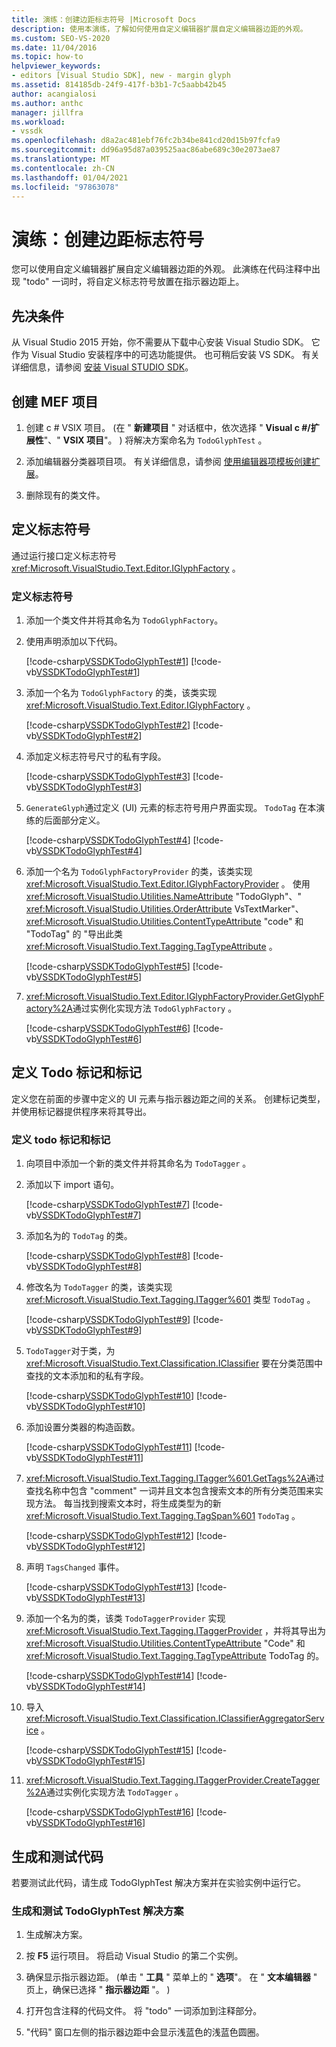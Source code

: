 ```yaml
---
title: 演练：创建边距标志符号 |Microsoft Docs
description: 使用本演练，了解如何使用自定义编辑器扩展自定义编辑器边距的外观。
ms.custom: SEO-VS-2020
ms.date: 11/04/2016
ms.topic: how-to
helpviewer_keywords:
- editors [Visual Studio SDK], new - margin glyph
ms.assetid: 814185db-24f9-417f-b3b1-7c5aabb42b45
author: acangialosi
ms.author: anthc
manager: jillfra
ms.workload:
- vssdk
ms.openlocfilehash: d8a2ac481ebf76fc2b34be841cd20d15b97fcfa9
ms.sourcegitcommit: dd96a95d87a039525aac86abe689c30e2073ae87
ms.translationtype: MT
ms.contentlocale: zh-CN
ms.lasthandoff: 01/04/2021
ms.locfileid: "97863078"
---
```

# <a name="walkthrough-create-a-margin-glyph"></a>演练：创建边距标志符号
您可以使用自定义编辑器扩展自定义编辑器边距的外观。 此演练在代码注释中出现 "todo" 一词时，将自定义标志符号放置在指示器边距上。

## <a name="prerequisites"></a>先决条件
 从 Visual Studio 2015 开始，你不需要从下载中心安装 Visual Studio SDK。 它作为 Visual Studio 安装程序中的可选功能提供。 也可稍后安装 VS SDK。 有关详细信息，请参阅 [安装 Visual STUDIO SDK](../extensibility/installing-the-visual-studio-sdk.md)。

## <a name="create-a-mef-project"></a>创建 MEF 项目

1. 创建 c # VSIX 项目。  (在 " **新建项目** " 对话框中，依次选择 " **Visual c #/扩展性**"、" **VSIX 项目**"。 ) 将解决方案命名为 `TodoGlyphTest` 。

2. 添加编辑器分类器项目项。 有关详细信息，请参阅 [使用编辑器项模板创建扩展](../extensibility/creating-an-extension-with-an-editor-item-template.md)。

3. 删除现有的类文件。

## <a name="define-the-glyph"></a>定义标志符号
 通过运行接口定义标志符号 <xref:Microsoft.VisualStudio.Text.Editor.IGlyphFactory> 。

### <a name="to-define-the-glyph"></a>定义标志符号

1. 添加一个类文件并将其命名为 `TodoGlyphFactory`。

2. 使用声明添加以下代码。

     [!code-csharp[VSSDKTodoGlyphTest#1](../extensibility/codesnippet/CSharp/walkthrough-creating-a-margin-glyph_1.cs)]
     [!code-vb[VSSDKTodoGlyphTest#1](../extensibility/codesnippet/VisualBasic/walkthrough-creating-a-margin-glyph_1.vb)]

3. 添加一个名为 `TodoGlyphFactory` 的类，该类实现 <xref:Microsoft.VisualStudio.Text.Editor.IGlyphFactory> 。

     [!code-csharp[VSSDKTodoGlyphTest#2](../extensibility/codesnippet/CSharp/walkthrough-creating-a-margin-glyph_2.cs)]
     [!code-vb[VSSDKTodoGlyphTest#2](../extensibility/codesnippet/VisualBasic/walkthrough-creating-a-margin-glyph_2.vb)]

4. 添加定义标志符号尺寸的私有字段。

     [!code-csharp[VSSDKTodoGlyphTest#3](../extensibility/codesnippet/CSharp/walkthrough-creating-a-margin-glyph_3.cs)]
     [!code-vb[VSSDKTodoGlyphTest#3](../extensibility/codesnippet/VisualBasic/walkthrough-creating-a-margin-glyph_3.vb)]

5. `GenerateGlyph`通过定义 (UI) 元素的标志符号用户界面实现。 `TodoTag` 在本演练的后面部分定义。

     [!code-csharp[VSSDKTodoGlyphTest#4](../extensibility/codesnippet/CSharp/walkthrough-creating-a-margin-glyph_4.cs)]
     [!code-vb[VSSDKTodoGlyphTest#4](../extensibility/codesnippet/VisualBasic/walkthrough-creating-a-margin-glyph_4.vb)]

6. 添加一个名为 `TodoGlyphFactoryProvider` 的类，该类实现 <xref:Microsoft.VisualStudio.Text.Editor.IGlyphFactoryProvider> 。 使用 <xref:Microsoft.VisualStudio.Utilities.NameAttribute> "TodoGlyph"、" <xref:Microsoft.VisualStudio.Utilities.OrderAttribute> VsTextMarker"、 <xref:Microsoft.VisualStudio.Utilities.ContentTypeAttribute> "code" 和 "TodoTag" 的 "导出此类 <xref:Microsoft.VisualStudio.Text.Tagging.TagTypeAttribute> 。

     [!code-csharp[VSSDKTodoGlyphTest#5](../extensibility/codesnippet/CSharp/walkthrough-creating-a-margin-glyph_5.cs)]
     [!code-vb[VSSDKTodoGlyphTest#5](../extensibility/codesnippet/VisualBasic/walkthrough-creating-a-margin-glyph_5.vb)]

7. <xref:Microsoft.VisualStudio.Text.Editor.IGlyphFactoryProvider.GetGlyphFactory%2A>通过实例化实现方法 `TodoGlyphFactory` 。

     [!code-csharp[VSSDKTodoGlyphTest#6](../extensibility/codesnippet/CSharp/walkthrough-creating-a-margin-glyph_6.cs)]
     [!code-vb[VSSDKTodoGlyphTest#6](../extensibility/codesnippet/VisualBasic/walkthrough-creating-a-margin-glyph_6.vb)]

## <a name="define-a-todo-tag-and-tagger"></a>定义 Todo 标记和标记
 定义您在前面的步骤中定义的 UI 元素与指示器边距之间的关系。 创建标记类型，并使用标记器提供程序来将其导出。

### <a name="to-define-a-todo-tag-and-tagger"></a>定义 todo 标记和标记

1. 向项目中添加一个新的类文件并将其命名为 `TodoTagger` 。

2. 添加以下 import 语句。

     [!code-csharp[VSSDKTodoGlyphTest#7](../extensibility/codesnippet/CSharp/walkthrough-creating-a-margin-glyph_7.cs)]
     [!code-vb[VSSDKTodoGlyphTest#7](../extensibility/codesnippet/VisualBasic/walkthrough-creating-a-margin-glyph_7.vb)]

3. 添加名为的 `TodoTag` 的类。

     [!code-csharp[VSSDKTodoGlyphTest#8](../extensibility/codesnippet/CSharp/walkthrough-creating-a-margin-glyph_8.cs)]
     [!code-vb[VSSDKTodoGlyphTest#8](../extensibility/codesnippet/VisualBasic/walkthrough-creating-a-margin-glyph_8.vb)]

4. 修改名为 `TodoTagger` 的类，该类实现 <xref:Microsoft.VisualStudio.Text.Tagging.ITagger%601> 类型 `TodoTag` 。

     [!code-csharp[VSSDKTodoGlyphTest#9](../extensibility/codesnippet/CSharp/walkthrough-creating-a-margin-glyph_9.cs)]
     [!code-vb[VSSDKTodoGlyphTest#9](../extensibility/codesnippet/VisualBasic/walkthrough-creating-a-margin-glyph_9.vb)]

5. `TodoTagger`对于类，为 <xref:Microsoft.VisualStudio.Text.Classification.IClassifier> 要在分类范围中查找的文本添加和的私有字段。

     [!code-csharp[VSSDKTodoGlyphTest#10](../extensibility/codesnippet/CSharp/walkthrough-creating-a-margin-glyph_10.cs)]
     [!code-vb[VSSDKTodoGlyphTest#10](../extensibility/codesnippet/VisualBasic/walkthrough-creating-a-margin-glyph_10.vb)]

6. 添加设置分类器的构造函数。

     [!code-csharp[VSSDKTodoGlyphTest#11](../extensibility/codesnippet/CSharp/walkthrough-creating-a-margin-glyph_11.cs)]
     [!code-vb[VSSDKTodoGlyphTest#11](../extensibility/codesnippet/VisualBasic/walkthrough-creating-a-margin-glyph_11.vb)]

7. <xref:Microsoft.VisualStudio.Text.Tagging.ITagger%601.GetTags%2A>通过查找名称中包含 "comment" 一词并且文本包含搜索文本的所有分类范围来实现方法。 每当找到搜索文本时，将生成类型为的新 <xref:Microsoft.VisualStudio.Text.Tagging.TagSpan%601> `TodoTag` 。

     [!code-csharp[VSSDKTodoGlyphTest#12](../extensibility/codesnippet/CSharp/walkthrough-creating-a-margin-glyph_12.cs)]
     [!code-vb[VSSDKTodoGlyphTest#12](../extensibility/codesnippet/VisualBasic/walkthrough-creating-a-margin-glyph_12.vb)]

8. 声明 `TagsChanged` 事件。

     [!code-csharp[VSSDKTodoGlyphTest#13](../extensibility/codesnippet/CSharp/walkthrough-creating-a-margin-glyph_13.cs)]
     [!code-vb[VSSDKTodoGlyphTest#13](../extensibility/codesnippet/VisualBasic/walkthrough-creating-a-margin-glyph_13.vb)]

9. 添加一个名为的类，该类 `TodoTaggerProvider` 实现 <xref:Microsoft.VisualStudio.Text.Tagging.ITaggerProvider> ，并将其导出为 <xref:Microsoft.VisualStudio.Utilities.ContentTypeAttribute> "Code" 和 <xref:Microsoft.VisualStudio.Text.Tagging.TagTypeAttribute> TodoTag 的。

     [!code-csharp[VSSDKTodoGlyphTest#14](../extensibility/codesnippet/CSharp/walkthrough-creating-a-margin-glyph_14.cs)]
     [!code-vb[VSSDKTodoGlyphTest#14](../extensibility/codesnippet/VisualBasic/walkthrough-creating-a-margin-glyph_14.vb)]

10. 导入 <xref:Microsoft.VisualStudio.Text.Classification.IClassifierAggregatorService> 。

     [!code-csharp[VSSDKTodoGlyphTest#15](../extensibility/codesnippet/CSharp/walkthrough-creating-a-margin-glyph_15.cs)]
     [!code-vb[VSSDKTodoGlyphTest#15](../extensibility/codesnippet/VisualBasic/walkthrough-creating-a-margin-glyph_15.vb)]

11. <xref:Microsoft.VisualStudio.Text.Tagging.ITaggerProvider.CreateTagger%2A>通过实例化实现方法 `TodoTagger` 。

     [!code-csharp[VSSDKTodoGlyphTest#16](../extensibility/codesnippet/CSharp/walkthrough-creating-a-margin-glyph_16.cs)]
     [!code-vb[VSSDKTodoGlyphTest#16](../extensibility/codesnippet/VisualBasic/walkthrough-creating-a-margin-glyph_16.vb)]

## <a name="build-and-test-the-code"></a>生成和测试代码
 若要测试此代码，请生成 TodoGlyphTest 解决方案并在实验实例中运行它。

### <a name="to-build-and-test-the-todoglyphtest-solution"></a>生成和测试 TodoGlyphTest 解决方案

1. 生成解决方案。

2. 按 **F5** 运行项目。 将启动 Visual Studio 的第二个实例。

3. 确保显示指示器边距。  (单击 " **工具** " 菜单上的 " **选项**"。 在 " **文本编辑器** " 页上，确保已选择 " **指示器边距** "。 ) 

4. 打开包含注释的代码文件。 将 "todo" 一词添加到注释部分。

5. "代码" 窗口左侧的指示器边距中会显示浅蓝色的浅蓝色圆圈。
